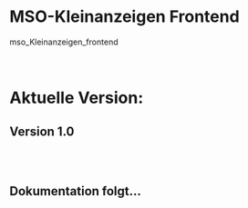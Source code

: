 # MSO-Kleinanzeigen Frontend

mso_Kleinanzeigen_frontend
<br/>
<br/>
<br/>

# Aktuelle Version:

## Version 1.0

<br/>
<br/>

## Dokumentation folgt...
